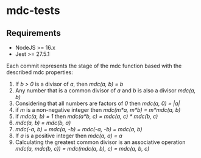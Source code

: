 # mdc-tests

## Requirements
 - NodeJS >= 16.x
 - Jest >= 27.5.1

Each commit represents the stage of the mdc function based with the described mdc properties:

1. If _b > 0_ is a divisor of _a_, then _mdc(a, b) = b_
2. Any number that is a common divisor of _a_ and _b_ is also a divisor _mdc(a, b)_
3. Considering that all numbers are factors of _0_ then _mdc(a, 0) = |a|_
4. if _m_ is a non-negative integer then _mdc(m\*a, m*b) = m\*mdc(a, b)_
5. if _mdc(a, b) = 1_ then _mdc(a*b, c) = mdc(a, c) * mdc(b, c)_
6. _mdc(a, b) = mdc(b, a)_
7. _mdc(-a, b) = mdc(a, -b) = mdc(-a, -b) = mdc(a, b)_
8. If _a_ is a positive integer then _mdc(a, a) = a_
9. Calculating the greatest common divisor is an associative operation _mdc(a, mdc(b, c)) = mdc(mdc(a, b), c) = mdc(a, b, c)_
